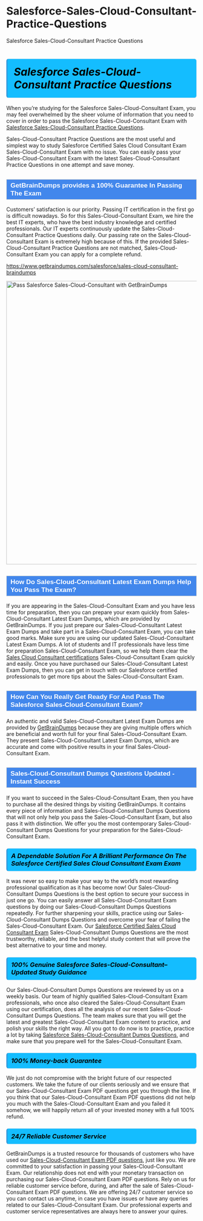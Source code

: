 # Salesforce-Sales-Cloud-Consultant-Practice-Questions
Salesforce Sales-Cloud-Consultant Practice Questions
<h1><strong><span style="display: block; color: #000000; background: #14BDFF; border: 0.5px solid #AED6F1; border-left: 3px solid #3498DB; padding: .6em; border-radius: 6px;">                     <em>Salesforce Sales-Cloud-Consultant <span class="exam_variation">Practice Questions</span> </em>                </span></strong>            </h1>                        <p>When you’re studying for the Salesforce Sales-Cloud-Consultant Exam, you may feel overwhelmed by the sheer volume of information             that you need to cover in order to pass the Salesforce Sales-Cloud-Consultant Exam with <a href="https://www.getbraindumps.com/salesforce/sales-cloud-consultant-braindumps">Salesforce Sales-Cloud-Consultant <span class="exam_variation">Practice Questions</span></a>.</p>            <p>Sales-Cloud-Consultant <span class="exam_variation">Practice Questions</span> are the most useful and simplest way to study Salesforce Certified Sales Cloud Consultant Exam Sales-Cloud-Consultant Exam             with no issue. You can easily pass your Sales-Cloud-Consultant Exam with the latest Sales-Cloud-Consultant <span class="exam_variation">Practice Questions</span> in one attempt and save money.</p>                        <h2 style="background: #4287ec; border: 1px solid #cccccc; padding: 5px 10px;">                <span style="color: #ffffff;">                    <span style="font-size: 11pt;">                        <span style="line-height: normal;">                            <span style="font-family: Calibri,sans-serif;">                                <strong>                                    <span style="font-size: 13.0pt;">GetBrainDumps provides a 100% Guarantee In Passing The Exam</span>                                </strong>                            </span>                        </span>                    </span>                </span>            </h2>                        <p>Customers’ satisfaction is our priority. Passing IT certification in the first go is difficult nowadays. So for this Sales-Cloud-Consultant Exam,             we hire the best IT experts, who have the best industry knowledge and certified professionals. Our IT experts continuously update the Sales-Cloud-Consultant <span class="exam_variation">Practice Questions</span>             daily. Our passing rate on the Sales-Cloud-Consultant Exam is extremely high because of this. If the provided Sales-Cloud-Consultant <span class="exam_variation">Practice Questions</span> are not matched, Sales-Cloud-Consultant Exam you             can apply for a complete refund.</p>                                    <p><a href="https://www.getbraindumps.com/salesforce/sales-cloud-consultant-braindumps">https://www.getbraindumps.com/salesforce/sales-cloud-consultant-braindumps</a></p>                        <p><a href="https://www.getbraindumps.com/"><img src="https://www.getbraindumps.com/images/get-updated-exam-questions-with-discount-getbraindumps.jpg" class="postImage" alt="Pass Salesforce Sales-Cloud-Consultant with GetBrainDumps" width="750"></a></p>                                        <h2 style="background: #4287ec; border: 1px solid #cccccc; padding: 5px 10px;">                <span style="color: #ffffff;">                    <span style="font-size: 11pt;">                        <span style="line-height: normal;">                            <span style="font-family: Calibri,sans-serif;">                                <strong>                                    <span style="font-size: 13.0pt;">How Do Sales-Cloud-Consultant <span class="exam_variation2">Latest Exam Dumps</span> Help You Pass The Exam?</span>                                </strong>                            </span>                        </span>                    </span>                </span>            </h2>                        <p>If you are appearing in the Sales-Cloud-Consultant Exam and you have less time for preparation, then you can prepare your exam quickly from Sales-Cloud-Consultant <span class="exam_variation2">Latest Exam Dumps</span>,             which are provided by GetBrainDumps. If you just prepare our Sales-Cloud-Consultant <span class="exam_variation2">Latest Exam Dumps</span> and take part in a Sales-Cloud-Consultant Exam, you can take good marks.             Make sure you are using our updated Sales-Cloud-Consultant <span class="exam_variation2">Latest Exam Dumps</span>. A lot of students and IT professionals have less time for preparation Sales-Cloud-Consultant Exam,             so we help them clear the <a href="https://www.getbraindumps.com/salesforce/sales-cloud-consultant-braindumps.html">Sales Cloud Consultant certifications</a> Sales-Cloud-Consultant Exam quickly and easily. Once you have purchased             our Sales-Cloud-Consultant <span class="exam_variation2">Latest Exam Dumps</span>, then you can get in touch with our Salesforce certified professionals to get more tips about the Sales-Cloud-Consultant Exam.</p>                        <h2 style="background: #4287ec; border: 1px solid #cccccc; padding: 5px 10px;">                <span style="color: #ffffff;">                    <span style="font-size: 11pt;">                        <span style="line-height: normal;">                            <span style="font-family: Calibri,sans-serif;">                                <strong>                                    <span style="font-size: 13.0pt;">How Can You Really Get Ready For And Pass The Salesforce Sales-Cloud-Consultant Exam?</span>                                </strong>                            </span>                        </span>                    </span>                </span>            </h2>                        <p>An authentic and valid Sales-Cloud-Consultant <span class="exam_variation2">Latest Exam Dumps</span> are provided by <a href="https://www.getbraindumps.com/">GetBrainDumps</a> because they are giving multiple offers which are beneficial             and worth full for your final Sales-Cloud-Consultant Exam. They present Sales-Cloud-Consultant <span class="exam_variation2">Latest Exam Dumps</span>, which are accurate and come with positive             results in your final Sales-Cloud-Consultant Exam.</p>                        <h2 style="background: #4287ec; border: 1px solid #cccccc; padding: 5px 10px;">                <span style="color: #ffffff;">                    <span style="font-size: 11pt;">                        <span style="line-height: normal;">                            <span style="font-family: Calibri,sans-serif;">                                <strong>                                    <span style="font-size: 13.0pt;">Sales-Cloud-Consultant <span class="exam_variation3">Dumps Questions</span> Updated - Instant Success</span>                                </strong>                            </span>                        </span>                    </span>                </span>            </h2>                        <p>If you want to succeed in the Sales-Cloud-Consultant Exam, then you have to purchase all the desired things by visiting GetBrainDumps.             It contains every piece of information and Sales-Cloud-Consultant <span class="exam_variation3">Dumps Questions</span> that will not only help you pass the Sales-Cloud-Consultant Exam,             but also pass it with distinction. We offer you the most contemporary Sales-Cloud-Consultant <span class="exam_variation3">Dumps Questions</span> for your preparation for the Sales-Cloud-Consultant Exam.</p>                        <h3>                <strong>                    <span style="display: block; color: #000000; background: #14BDFF; border: 0.5px solid #AED6F1; border-left: 3px solid #3498DB; padding: .6em; border-radius: 6px;">                        <em>A Dependable Solution For A Brilliant Performance On The Salesforce Certified Sales Cloud Consultant Exam Exam</em>                    </span>                </strong>            </h3>                        <p>It was never so easy to make your way to the world’s most rewarding professional qualification as it has become now! Our Sales-Cloud-Consultant <span class="exam_variation3">Dumps Questions</span>             is the best option to secure your success in just one go. You can easily answer all Sales-Cloud-Consultant Exam questions by doing our Sales-Cloud-Consultant <span class="exam_variation3">Dumps Questions</span>             repeatedly. For further sharpening your skills, practice using our Sales-Cloud-Consultant <span class="exam_variation3">Dumps Questions</span> and overcome your fear of failing the Sales-Cloud-Consultant Exam.             Our <a href="https://www.getbraindumps.com/salesforce/sales-cloud-consultant-braindumps">Salesforce Certified Sales Cloud Consultant Exam</a> Sales-Cloud-Consultant <span class="exam_variation3">Dumps Questions</span> are the most trustworthy, reliable, and the best helpful study             content that will prove the best alternative to your time and money.</p>                        <h3>                <strong>                    <span style="display: block; color: #000000; background: #14BDFF; border: 0.5px solid #AED6F1; border-left: 3px solid #3498DB; padding: .6em; border-radius: 6px;">                        <em>100% Genuine Salesforce Sales-Cloud-Consultant–Updated Study Guidance </em>                    </span>                </strong>            </h3>                        <p>Our Sales-Cloud-Consultant <span class="exam_variation3">Dumps Questions</span> are reviewed by us on a weekly basis. Our team of highly qualified Sales-Cloud-Consultant Exam professionals, who once also             cleared the Sales-Cloud-Consultant Exam using our certification, does all the analysis of our recent Sales-Cloud-Consultant <span class="exam_variation3">Dumps Questions</span>. The team makes sure that you will get the             latest and greatest Sales-Cloud-Consultant Exam content to practice, and polish your skills the right way. All you got to do now is to practice, practice a lot by             taking <a href="https://www.getbraindumps.com/salesforce-braindumps.html">Salesforce Sales-Cloud-Consultant <span class="exam_variation3">Dumps Questions</span></a>, and make sure that you prepare well for the Sales-Cloud-Consultant Exam.</p>                        <h3>                <strong>                    <span style="display: block; color: #000000; background: #14BDFF; border: 0.5px solid #AED6F1; border-left: 3px solid #3498DB; padding: .6em; border-radius: 6px;">                        <em>100% Money-back Guarantee</em>                    </span>                </strong>            </h3>                        <p>We just do not compromise with the bright future of our respected customers. We take the future of our clients seriously and we ensure that our             Sales-Cloud-Consultant <span class="exam_variation4">Exam PDF questions</span> get you through the line. If you think that our Sales-Cloud-Consultant <span class="exam_variation4">Exam PDF questions</span> did not help you much with the Sales-Cloud-Consultant Exam and you             failed it somehow, we will happily return all of your invested money with a full 100% refund.</p>                                    <h3>                <strong>                    <span style="display: block; color: #000000; background: #14BDFF; border: 0.5px solid #AED6F1; border-left: 3px solid #3498DB; padding: .6em; border-radius: 6px;">                        <em>24/7 Reliable Customer Service</em>                    </span>                </strong>            </h3>                        <p>GetBrainDumps is a trusted resource for thousands of customers who have used our <a href="https://www.getbraindumps.com/salesforce/sales-cloud-consultant-braindumps">Sales-Cloud-Consultant <span class="exam_variation4">Exam PDF questions</span></a>, just like you. We are committed to your             satisfaction in passing your Sales-Cloud-Consultant Exam. Our relationship does not end with your monetary transaction on purchasing our Sales-Cloud-Consultant <span class="exam_variation4">Exam PDF questions</span>.             Rely on us for reliable customer service before, during, and after the sale of Sales-Cloud-Consultant <span class="exam_variation4">Exam PDF questions</span>. We are offering 24/7 customer service so you             can contact us anytime, in case you have issues or have any queries related to our Sales-Cloud-Consultant Exam. Our professional experts and customer service             representatives are always here to answer your quires.</p>                    
